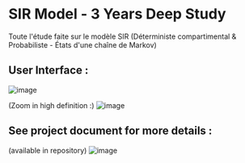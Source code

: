 # SIR Model - 3 Years Deep Study
Toute l'étude faite sur le modèle SIR (Déterministe compartimental &amp; Probabiliste - États d'une chaîne de Markov)

## User Interface :
 
 ![image](https://github.com/DidiKongData/SIR-Model-3-Years-Deep-Study/assets/147708254/7e2888fa-7e8e-4d37-8955-fdabd8c0f708)
 
(Zoom in high definition :)
![image](https://github.com/DidiKongData/SIR-Model-3-Years-Deep-Study/assets/147708254/b45565f8-0275-46f9-af12-b46716c4f6ed)

## See project document for more details :
(available in repository)
![image](https://github.com/DidiKongData/SIR-Model-3-Years-Deep-Study/assets/147708254/da9c121e-358a-4b27-b12f-7b59854d72f2)



